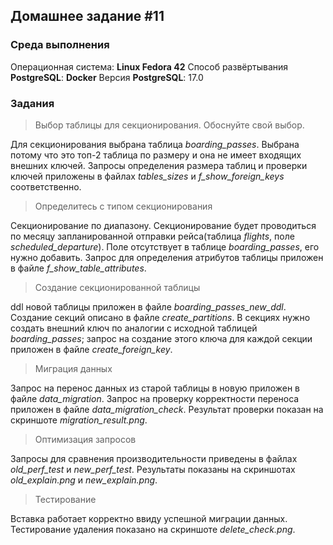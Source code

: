 ## Домашнее задание #11

### Среда выполнения

Операционная система: **Linux Fedora 42**
Способ развёртывания **PostgreSQL**: **Docker**
Версия **PostgreSQL**: 17.0

### Задания

> Выбор таблицы для секционирования. Обоснуйте свой выбор.

Для секционирования выбрана таблица *boarding_passes*. Выбрана потому что это топ-2 таблица по размеру и она не имеет входящих внешних ключей. Запросы определения размера таблиц и проверки ключей приложены в файлах *tables_sizes* и *f_show_foreign_keys* соответственно.

> Определитесь с типом секционирования

Секционирование по диапазону. Секционирование будет проводиться по месяцу запланированной отправки рейса(таблица *flights*, поле *scheduled_departure*). Поле отсутствует в таблице *boarding_passes*, его нужно добавить. Запрос для определения атрибутов таблицы приложен в файле *f_show_table_attributes*.

> Создание секционированной таблицы

ddl новой таблицы приложен в файле *boarding_passes_new_ddl*. Создание секций описано в файле *create_partitions*. В секциях нужно создать внешний ключ по аналогии с исходной таблицей *boarding_passes*; запрос на создание этого ключа для каждой секции приложен в файле *create_foreign_key*.

> Миграция данных

Запрос на перенос данных из старой таблицы в новую приложен в файле *data_migration*. Запрос на проверку корректности переноса приложен в файле *data_migration_check*. Результат проверки показан на скриншоте *migration_result.png*.

> Оптимизация запросов

Запросы для сравнения производительности приведены в файлах *old_perf_test* и *new_perf_test*. Результаты показаны на скриншотах *old_explain.png* и *new_explain.png*.

> Тестирование

Вставка работает корректно ввиду успешной миграции данных. Тестирование удаления показано на скриншоте *delete_check.png*.

